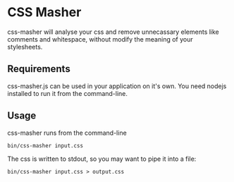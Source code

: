 CSS Masher
===========

css-masher will analyse your css and remove unnecassary elements like comments and whitespace, without modify the meaning of your stylesheets.

Requirements
-------------

css-masher.js can be used in your application on it's own. You need nodejs installed to run it from the command-line.

Usage
-------

css-masher runs from the command-line

    bin/css-masher input.css

The css is written to stdout, so you may want to pipe it into a file:

    bin/css-masher input.css > output.css
